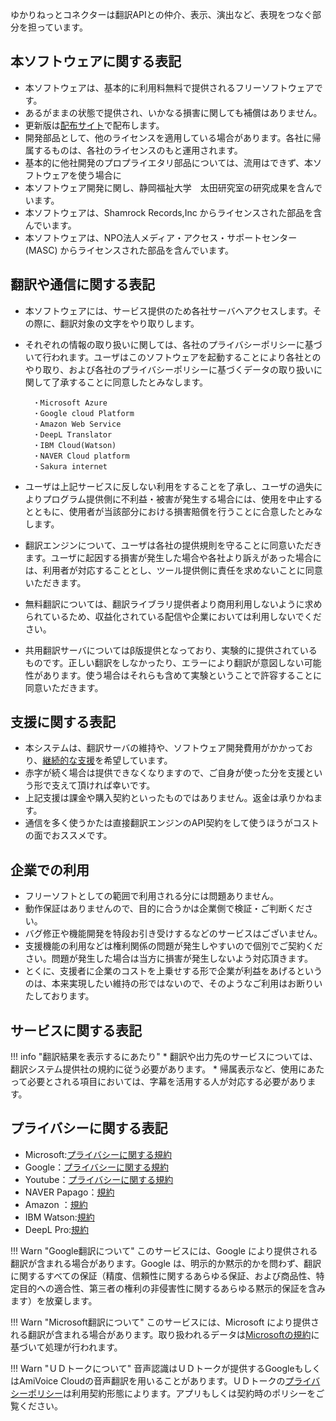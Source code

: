ゆかりねっとコネクターは翻訳APIとの仲介、表示、演出など、表現をつなぐ部分を担っています。

## 本ソフトウェアに関する表記

* 本ソフトウェアは、基本的に利用料無料で提供されるフリーソフトウェアです。
* あるがままの状態で提供され、いかなる損害に関しても補償はありません。
* 更新版は[配布サイト](https://machanbazaar.com/ync-neo/)で配布します。　
* 開発部品として、他のライセンスを適用している場合があります。各社に帰属するものは、各社のライセンスのもと運用されます。
* 基本的に他社開発のプロプライエタリ部品については、流用はできず、本ソフトウェアを使う場合に
* 本ソフトウェア開発に関し、静岡福祉大学　太田研究室の研究成果を含んでいます。
* 本ソフトウェアは、Shamrock Records,Inc からライセンスされた部品を含んでいます。
* 本ソフトウェアは、NPO法人メディア・アクセス・サポートセンター(MASC) からライセンスされた部品を含んでいます。

## 翻訳や通信に関する表記
* 本ソフトウェアには、サービス提供のため各社サーバへアクセスします。その際に、翻訳対象の文字をやり取りします。

* それぞれの情報の取り扱いに関しては、各社のプライバシーポリシーに基づいて行われます。ユーザはこのソフトウェアを起動することにより各社とのやり取り、および各社のプライバシーポリシーに基づくデータの取り扱いに関して了承することに同意したとみなします。　
    ```
    　・Microsoft Azure
    　・Google cloud Platform
    　・Amazon Web Service
    　・DeepL Translator
    　・IBM Cloud(Watson)
    　・NAVER Cloud platform
    　・Sakura internet
    ```
* ユーザは上記サービスに反しない利用をすることを了承し、ユーザの過失によりプログラム提供側に不利益・被害が発生する場合には、使用を中止するとともに、使用者が当該部分における損害賠償を行うことに合意したとみなします。
　
* 翻訳エンジンについて、ユーザは各社の提供規則を守ることに同意いただきます。ユーザに起因する損害が発生した場合や各社より訴えがあった場合には、利用者が対応することとし、ツール提供側に責任を求めないことに同意いただきます。
　
* 無料翻訳については、翻訳ライブラリ提供者より商用利用しないように求められているため、収益化されている配信や企業においては利用しないでください。

* 共用翻訳サーバについてはβ版提供となっており、実験的に提供されているものです。正しい翻訳をしなかったり、エラーにより翻訳が意図しない可能性があります。使う場合はそれらも含めて実験ということで許容することに同意いただきます。

## 支援に関する表記
* 本システムは、翻訳サーバの維持や、ソフトウェア開発費用がかかっており、[継続的な支援](https://nao.fanbox.cc/
)を希望しています。
* 赤字が続く場合は提供できなくなりますので、ご自身が使った分を支援という形で支えて頂ければ幸いです。
* 上記支援は課金や購入契約といったものではありません。返金は承りかねます。
* 通信を多く使うかたは直接翻訳エンジンのAPI契約をして使うほうがコストの面でおススメです。

## 企業での利用
* フリーソフトとしての範囲で利用される分には問題ありません。
* 動作保証はありませんので、目的に合うかは企業側で検証・ご判断ください。
* バグ修正や機能開発を特段お引き受けするなどのサービスはございません。
* 支援機能の利用などは権利関係の問題が発生しやすいので個別でご契約ください。問題が発生した場合は当方に損害が発生しないよう対応頂きます。
* とくに、支援者に企業のコストを上乗せする形で企業が利益をあげるというのは、本来実現したい維持の形ではないので、そのようなご利用はお断りいたしております。

## サービスに関する表記

!!! info "翻訳結果を表示するにあたり"
    * 翻訳や出力先のサービスについては、翻訳システム提供社の規約に従う必要があります。
    * 帰属表示など、使用にあたって必要とされる項目においては、字幕を活用する人が対応する必要があります。

## プライバシーに関する表記
* Microsoft:[プライバシーに関する規約](https://azure.microsoft.com/ja-jp/support/legal/cognitive-services-compliance-and-privacy/)
* Google：[プライバシーに関する規約](https://policies.google.com/privacy?hl=ja)
* Youtube：[プライバシーに関する規約](https://www.youtube.com/t/terms)
* NAVER Papago：[規約](https://www.ncloud.com/policy/terms/svc)
* Amazon ：[規約](https://aws.amazon.com/jp/aup/)
* IBM Watson:[規約](https://www.ibm.com/jp-ja/legal?lnk=flg-tous-jpja)
* DeepL Pro:[規約](https://www.deepl.com/ja/pro-license/)

!!! Warn "Google翻訳について"
    このサービスには、Google により提供される翻訳が含まれる場合があります。Google は、明示的か黙示的かを問わず、翻訳に関するすべての保証（精度、信頼性に関するあらゆる保証、および商品性、特定目的への適合性、第三者の権利の非侵害性に関するあらゆる黙示的保証を含みます）を放棄します。

!!! Warn "Microsoft翻訳について"
    このサービスには、Microsoft により提供される翻訳が含まれる場合があります。取り扱われるデータは[Microsoftの規約](https://privacy.microsoft.com/ja-jp/privacystatement)に基づいて処理が行われます。
　

!!! Warn "ＵＤトークについて"
    音声認識はＵＤトークが提供するGoogleもしくはAmiVoice Cloudの音声翻訳を用いることがあります。ＵＤトークの[プライバシーポリシー](http://udtalk.jp/license/)は利用契約形態によります。アプリもしくは契約時のポリシーをご覧ください。



